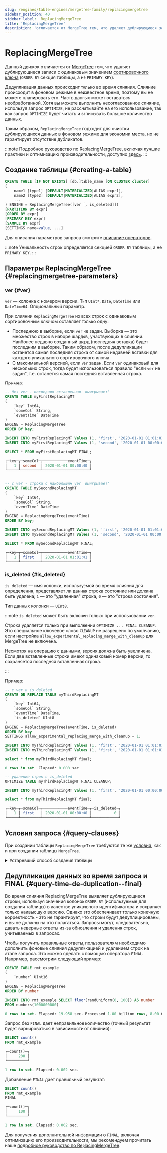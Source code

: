 ```yaml
---
slug: /engines/table-engines/mergetree-family/replacingmergetree
sidebar_position: 40
sidebar_label:  ReplacingMergeTree
title: 'ReplacingMergeTree'
description: 'отличается от MergeTree тем, что удаляет дублирующиеся записи с одинаковым значением сортировочного ключа (`ORDER BY` секция таблицы, а не `PRIMARY KEY`).'
---
```



# ReplacingMergeTree

Данный движок отличается от [MergeTree](/engines/table-engines/mergetree-family/versionedcollapsingmergetree) тем, что удаляет дублирующиеся записи с одинаковым значением [сортировочного ключа](../../../engines/table-engines/mergetree-family/mergetree.md) (`ORDER BY` секция таблицы, а не `PRIMARY KEY`).

Дедупликация данных происходит только во время слияния. Слияние происходит в фоновом режиме в неизвестное время, поэтому вы не можете планировать его. Часть данных может оставаться необработанной. Хотя вы можете выполнить несогласованное слияние, используя запрос `OPTIMIZE`, не рассчитывайте на его использование, так как запрос `OPTIMIZE` будет читать и записывать большое количество данных.

Таким образом, `ReplacingMergeTree` подходит для очистки дублирующихся данных в фоновом режиме для экономии места, но не гарантирует отсутствие дубликатов.

:::note
Подробное руководство по ReplacingMergeTree, включая лучшие практики и оптимизацию производительности, доступно [здесь](/guides/replacing-merge-tree).
:::

## Создание таблицы {#creating-a-table}

``` sql
CREATE TABLE [IF NOT EXISTS] [db.]table_name [ON CLUSTER cluster]
(
    name1 [type1] [DEFAULT|MATERIALIZED|ALIAS expr1],
    name2 [type2] [DEFAULT|MATERIALIZED|ALIAS expr2],
    ...
) ENGINE = ReplacingMergeTree([ver [, is_deleted]])
[PARTITION BY expr]
[ORDER BY expr]
[PRIMARY KEY expr]
[SAMPLE BY expr]
[SETTINGS name=value, ...]
```

Для описания параметров запроса смотрите [описание операторов](../../../sql-reference/statements/create/table.md).

:::note
Уникальность строк определяется секцией `ORDER BY` таблицы, а не `PRIMARY KEY`.
:::

## Параметры ReplacingMergeTree {#replacingmergetree-parameters}

### ver {#ver}

`ver` — колонка с номером версии. Тип `UInt*`, `Date`, `DateTime` или `DateTime64`. Опциональный параметр.

При слиянии `ReplacingMergeTree` из всех строк с одинаковым сортировочным ключом оставляет только одну:

   - Последнюю в выборке, если `ver` не задан. Выборка — это множество строк в наборе шардов, участвующих в слиянии. Наиболее недавно созданный шард (последняя вставка) будет последним в выборке. Таким образом, после дедупликации останется самая последняя строка от самой недавней вставки для каждого уникального сортировочного ключа.
   - С максимальной версией, если `ver` задан. Если `ver` одинаковый для нескольких строк, тогда будет использоваться правило "если `ver` не задан", т.е. останется самая последняя вставленная строка.

Пример:

```sql
-- без ver - последняя вставленная 'выигрывает'
CREATE TABLE myFirstReplacingMT
(
    `key` Int64,
    `someCol` String,
    `eventTime` DateTime
)
ENGINE = ReplacingMergeTree
ORDER BY key;

INSERT INTO myFirstReplacingMT Values (1, 'first', '2020-01-01 01:01:01');
INSERT INTO myFirstReplacingMT Values (1, 'second', '2020-01-01 00:00:00');

SELECT * FROM myFirstReplacingMT FINAL;

┌─key─┬─someCol─┬───────────eventTime─┐
│   1 │ second  │ 2020-01-01 00:00:00 │
└─────┴─────────┴─────────────────────┘


-- с ver - строка с наибольшим ver 'выигрывает'
CREATE TABLE mySecondReplacingMT
(
    `key` Int64,
    `someCol` String,
    `eventTime` DateTime
)
ENGINE = ReplacingMergeTree(eventTime)
ORDER BY key;

INSERT INTO mySecondReplacingMT Values (1, 'first', '2020-01-01 01:01:01');
INSERT INTO mySecondReplacingMT Values (1, 'second', '2020-01-01 00:00:00');

SELECT * FROM mySecondReplacingMT FINAL;

┌─key─┬─someCol─┬───────────eventTime─┐
│   1 │ first   │ 2020-01-01 01:01:01 │
└─────┴─────────┴─────────────────────┘
```

### is_deleted {#is_deleted}

`is_deleted` — имя колонки, используемой во время слияния для определения, представляет ли данная строка состояние или должна быть удалена; `1` — это "удаленная" строка, `0` — это "строка состояния".

  Тип данных колонки — `UInt8`.

:::note
`is_deleted` может быть включен только при использовании `ver`.

Строка удаляется только при выполнении `OPTIMIZE ... FINAL CLEANUP`. Это специальное ключевое слово `CLEANUP` не разрешено по умолчанию, если настройка `allow_experimental_replacing_merge_with_cleanup` для MergeTree не включена.

Несмотря на операцию с данными, версия должна быть увеличена. Если две вставленные строки имеют одинаковый номер версии, то сохраняется последняя вставленная строка.

:::

Пример:
```sql
-- с ver и is_deleted
CREATE OR REPLACE TABLE myThirdReplacingMT
(
    `key` Int64,
    `someCol` String,
    `eventTime` DateTime,
    `is_deleted` UInt8
)
ENGINE = ReplacingMergeTree(eventTime, is_deleted)
ORDER BY key
SETTINGS allow_experimental_replacing_merge_with_cleanup = 1;

INSERT INTO myThirdReplacingMT Values (1, 'first', '2020-01-01 01:01:01', 0);
INSERT INTO myThirdReplacingMT Values (1, 'first', '2020-01-01 01:01:01', 1);

select * from myThirdReplacingMT final;

0 rows in set. Elapsed: 0.003 sec.

-- удаление строк с is_deleted
OPTIMIZE TABLE myThirdReplacingMT FINAL CLEANUP;

INSERT INTO myThirdReplacingMT Values (1, 'first', '2020-01-01 00:00:00', 0);

select * from myThirdReplacingMT final;

┌─key─┬─someCol─┬───────────eventTime─┬─is_deleted─┐
│   1 │ first   │ 2020-01-01 00:00:00 │          0 │
└─────┴─────────┴─────────────────────┴────────────┘
```

## Условия запроса {#query-clauses}

При создании таблицы `ReplacingMergeTree` требуются те же [условия](../../../engines/table-engines/mergetree-family/mergetree.md), как и при создании таблицы `MergeTree`.

<details markdown="1">

<summary>Устаревший способ создания таблицы</summary>

:::note
Не используйте этот способ в новых проектах и, если возможно, переключите старые проекты на описанный выше метод.
:::

``` sql
CREATE TABLE [IF NOT EXISTS] [db.]table_name [ON CLUSTER cluster]
(
    name1 [type1] [DEFAULT|MATERIALIZED|ALIAS expr1],
    name2 [type2] [DEFAULT|MATERIALIZED|ALIAS expr2],
    ...
) ENGINE [=] ReplacingMergeTree(date-column [, sampling_expression], (primary, key), index_granularity, [ver])
```

Все параметры, кроме `ver`, имеют то же значение, что и в `MergeTree`.

- `ver` - колонка с версией. Опциональный параметр. Для описания смотрите текст выше.

</details>

## Дедупликация данных во время запроса и FINAL {#query-time-de-duplication--final}

Во время слияния ReplacingMergeTree выявляет дублирующиеся строки, используя значения колонок `ORDER BY` (используемые для создания таблицы) в качестве уникального идентификатора и сохраняет только наивысшую версию. Однако это обеспечивает только конечную корректность - это не гарантирует, что строки будут дедуплицированы, и вы не должны на это полагаться. Запросы могут, следовательно, давать неверные ответы из-за обновления и удаления строк, учитываемых в запросах.

Чтобы получить правильные ответы, пользователям необходимо дополнить фоновые слияния дедупликацией и удалением строк на этапе запроса. Это можно сделать с помощью оператора `FINAL`. Например, рассмотрим следующий пример:

```sql
CREATE TABLE rmt_example
(
    `number` UInt16
)
ENGINE = ReplacingMergeTree
ORDER BY number

INSERT INTO rmt_example SELECT floor(randUniform(0, 100)) AS number
FROM numbers(1000000000)

0 rows in set. Elapsed: 19.958 sec. Processed 1.00 billion rows, 8.00 GB (50.11 million rows/s., 400.84 MB/s.)
```
Запрос без `FINAL` дает неправильное количество (точный результат будет варьироваться в зависимости от слияний):

```sql
SELECT count()
FROM rmt_example

┌─count()─┐
│     200 │
└─────────┘

1 row in set. Elapsed: 0.002 sec.
```

Добавление `FINAL` дает правильный результат:

```sql
SELECT count()
FROM rmt_example
FINAL

┌─count()─┐
│     100 │
└─────────┘

1 row in set. Elapsed: 0.002 sec.
```

Для получения дополнительной информации о `FINAL`, включая оптимизацию его производительности, мы рекомендуем прочитать наше [подробное руководство по ReplacingMergeTree](/guides/replacing-merge-tree).
